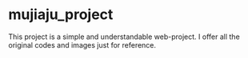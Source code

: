 # mujiaju_project
This project is a simple and understandable web-project. I offer all the original codes and images just for reference. 
